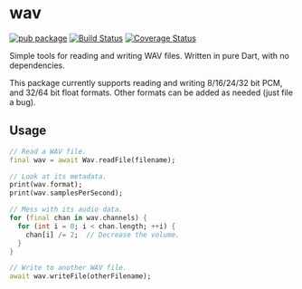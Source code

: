 # wav

[![pub package](https://img.shields.io/pub/v/wav.svg)](https://pub.dev/packages/wav)
[![Build Status](https://github.com/liamappelbe/wav/workflows/CI/badge.svg)](https://github.com/liamappelbe/wav/actions?query=workflow%3ACI+branch%3Amain)
[![Coverage Status](https://coveralls.io/repos/github/liamappelbe/wav/badge.svg?branch=main)](https://coveralls.io/github/liamappelbe/wav?branch=main)

Simple tools for reading and writing WAV files. Written in pure Dart, with no
dependencies.

This package currently supports reading and writing 8/16/24/32 bit PCM, and
32/64 bit float formats. Other formats can be added as needed (just file a bug).

## Usage

```dart
// Read a WAV file.
final wav = await Wav.readFile(filename);

// Look at its metadata.
print(wav.format);
print(wav.samplesPerSecond);

// Mess with its audio data.
for (final chan in wav.channels) {
  for (int i = 0; i < chan.length; ++i) {
    chan[i] /= 2;  // Decrease the volume.
  }
}

// Write to another WAV file.
await wav.writeFile(otherFilename);
```
